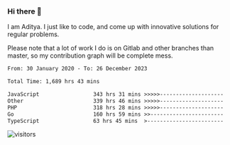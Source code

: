 ### Hi there 👋

I am Aditya. I just like to code, and come up with innovative solutions for regular problems.

Please note that a lot of work I do is on Gitlab and other branches than master, so my contribution graph will be complete mess.

<!--START_SECTION:waka-->

```txt
From: 30 January 2020 - To: 26 December 2023

Total Time: 1,689 hrs 43 mins

JavaScript                 343 hrs 31 mins >>>>>--------------------   20.33 %
Other                      339 hrs 46 mins >>>>>--------------------   20.11 %
PHP                        318 hrs 28 mins >>>>>--------------------   18.85 %
Go                         160 hrs 59 mins >>-----------------------   09.53 %
TypeScript                 63 hrs 45 mins  >------------------------   03.77 %
```

<!--END_SECTION:waka-->

![visitors](https://visitor-badge.glitch.me/badge?page_id=BrainBuzzer.visitor-badge&left_color=green&right_color=red)
